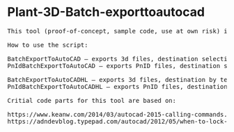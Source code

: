 # Plant-3D-Batch-exporttoautocad
<pre>
This tool (proof-of-concept, sample code, use at own risk) is exporting all project files as AutoCAD. It keeps the folder structure for the export. There are two commands, one for P&ID project files and another one for Plant 3D project files. "related files" are not included in the export, as they should be already plain AutoCAD.

How to use the script:

BatchExportToAutoCAD – exports 3d files, destination selection by file dialog
PnIdBatchExportToAutoCAD – exports PnID files, destination selection by file dialog

BatchExportToAutoCADHL – exports 3d files, destination by text input, this is good for batching the command
PnIdBatchExportToAutoCADHL – exports PnID files, destination by text input, this is good for batching the command

Critial code parts for this tool are based on:

https://www.keanw.com/2014/03/autocad-2015-calling-commands.html
https://adndevblog.typepad.com/autocad/2012/05/when-to-lock-the-document.html

</pre>
